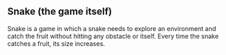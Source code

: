 ## Snake (the game itself)

Snake is a game in which a snake needs to explore an environment and catch the fruit without hitting any obstacle or itself. Every time the snake catches a fruit, its size increases.

